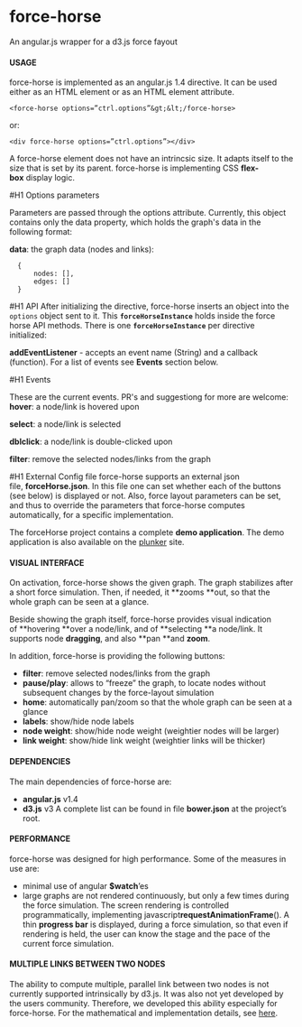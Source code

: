 # force-horse

An angular.js wrapper for a d3.js force fayout

#### USAGE

force-horse is implemented as an angular.js 1.4 directive. It can be used either as an HTML element or as an HTML element attribute.

`<force-horse options=”ctrl.options”&gt;&lt;/force-horse>`

or:

`<div force-horse options=”ctrl.options”></div>`

A force-horse element does not have an intrincsic size. It adapts itself to the size that is set by its parent. force-horse is implementing CSS **flex-box** display logic.

#H1 Options parameters

Parameters are passed through the options attribute. Currently, this object contains only the data property, which holds the graph's data in the following format:

**data**: the graph data (nodes and links):
```
  {
	  nodes: [],
	  edges: []
  }
```

#H1 API
After initializing the directive, force-horse inserts an object into the `options` object sent to it.  This **`forceHorseInstance`** holds inside the force horse API methods. There is one **`forceHorseInstance`** per directive initialized:

**addEventListener** - accepts an event name (String) and a callback (function). For a list of events see **Events** section below.


#H1 Events

These are the current events. PR's and suggestiong for more are welcome:
**hover**: a node/link is hovered upon

**select**: a node/link is selected

**dblclick**: a node/link is double-clicked upon

**filter**: remove the selected nodes/links from the graph

#H1 External Config file
force-horse supports an external json file, **forceHorse.json**. In this file one can set whether each of the buttons (see below) is displayed or not. Also, force layout parameters can be set, and thus to override the parameters that force-horse computes automatically, for a specific implementation.

The forceHorse project contains a complete **demo application**. The demo application is also available on the [plunker](http://embed.plnkr.co/SYmehtaAnQVyMpLJJY2B/?show=preview) site.

#### VISUAL INTERFACE

On activation, force-horse shows the given graph. The graph stabilizes after a short force simulation. Then, if needed, it **zooms **out, so that the whole graph can be seen at a glance.

Beside showing the graph itself, force-horse provides visual indication of **hovering **over a node/link, and of **selecting **a node/link. It supports node **dragging**, and also **pan **and **zoom**.

In addition, force-horse is providing the following buttons:
* **filter**: remove selected nodes/links from the graph
* **pause/play**: allows to “freeze” the graph, to locate nodes without subsequent changes by the force-layout simulation
* **home**: automatically pan/zoom so that the whole graph can be seen at a glance
* **labels**: show/hide node labels
* **node weight**: show/hide node weight (weightier nodes will be larger)
* **link weight**: show/hide link weight (weightier links will be thicker)

#### DEPENDENCIES

The main dependencies of force-horse are:
* **angular.js** v1.4
* **d3.js** v3
A complete list can be found in file **bower.json** at the project’s root.

#### PERFORMANCE

force-horse was designed for high performance. Some of the measures in use are:
* minimal use of angular **$watch**’es
* large graphs are not rendered continuously, but only a few times during the force simulation. The screen rendering is controlled programmatically, implementing javascript**requestAnimationFrame**(). A thin **progress bar** is displayed, during a force simulation, so that even if rendering is held, the user can know the stage and the pace of the current force simulation.

#### MULTIPLE LINKS BETWEEN TWO NODES

The ability to compute multiple, parallel link between two nodes is not currently supported intrinsically by d3.js. It was also not yet developed by the users community. Therefore, we developed this ability especially for force-horse. For the mathematical and implementation details, see [here](http://webiks.com/d3-js-force-layout-straight-parallel-links/).
